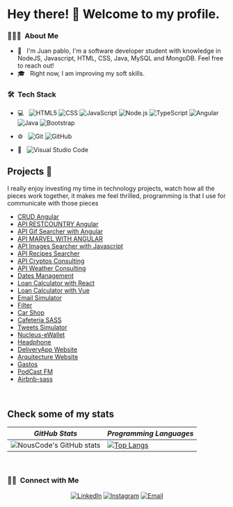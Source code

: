 # Hey there! 🤝 Welcome to my profile.



<h3> 👨🏻‍💻 &nbsp;About Me </h3>

- 🤔 &nbsp; I'm Juan pablo,  I'm a software developer student with knowledge in NodeJS, Javascript, HTML, CSS, Java, MySQL and MongoDB. Feel free to reach out!
- 🎓 &nbsp; Right now, I am improving my soft skills.

<h3> 🛠 &nbsp;Tech Stack</h3>

- 💻 &nbsp;
  ![HTML5](https://img.shields.io/badge/HTML5-E34F26?style=for-the-badge&logo=html5&logoColor=white)
  ![CSS](https://img.shields.io/badge/CSS3-1572B6?style=for-the-badge&logo=css3&logoColor=white)
  ![JavaScript](https://img.shields.io/badge/JavaScript-323330?style=for-the-badge&logo=javascript&logoColor=F7DF1E)
  ![Node.js](https://img.shields.io/badge/Node.js-339933?style=for-the-badge&logo=nodedotjs&logoColor=white)
  ![TypeScript](https://img.shields.io/badge/TypeScript-007ACC?style=for-the-badge&logo=typescript&logoColor=white)
  ![Angular](https://img.shields.io/badge/Angular-DD0031?style=for-the-badge&logo=angular&logoColor=white)
  ![Java](https://img.shields.io/badge/Java-ED8B00?style=for-the-badge&logo=java&logoColor=white)
  ![Bootstrap](https://img.shields.io/badge/Bootstrap-563D7C?style=for-the-badge&logo=bootstrap&logoColor=white)
  
  
- ⚙️ &nbsp;
  ![Git](https://img.shields.io/badge/GIT-E44C30?style=for-the-badge&logo=git&logoColor=white)
  ![GitHub](https://img.shields.io/badge/GitHub-100000?style=for-the-badge&logo=github&logoColor=white)
- 🔧 &nbsp;
  ![Visual Studio Code](https://img.shields.io/badge/Visual_Studio_Code-0078D4?style=for-the-badge&logo=visual%20studio%20code&logoColor=white)
  
## Projects 🚂
I really enjoy investing my time in technology projects, watch how all the pieces work together, it makes me feel thrilled, programming is that I use for communicate with those pieces
- [CRUD Angular](https://github.com/jutaga/CRUD-Heroes)
- [API RESTCOUNTRY Angular](https://github.com/jutaga/PaisesApp)
- [API Gif Searcher with Angular](https://github.com/jutaga/Giffs-App)
- [API MARVEL WITH ANGULAR](https://github.com/jutaga/Api-Marvel)
- [API Images Searcher with Javascript](https://github.com/jutaga/ImagenesAPI)
- [API Recipes Searcher](https://github.com/jutaga/RecetasAPI)
- [API Cryptos Consulting](https://github.com/jutaga/CriptoMonedas-API)
- [API Weather Consulting](https://github.com/jutaga/ConsultarClimaAPI)
- [Dates Management](https://github.com/jutaga/AdministradorCitas)
- [Loan Calculator with React](https://github.com/jutaga/ReactJS-Cotizador-Prestamos)
- [Loan Calculator with Vue](https://github.com/jutaga/VueJs-Cotizador-Prestamos)
- [Email Simulator](https://github.com/jutaga/EnviarEmail)
- [Filter](https://github.com/jutaga/Buscador)
- [Car Shop](https://github.com/jutaga/Carrito-LS)
- [Cafeteria SASS](https://github.com/jutaga/Cafeteria/tree/main)
- [Tweets Simulator](https://github.com/jutaga/Tweets)
- [Nucleus-eWallet](https://github.com/jutaga/Nucleus-eWallet)
- [Headphone](https://github.com/jutaga/Audifonos)
- [DeliveryApp Website](https://github.com/jutaga/AppDelivery-SASS)
- [Arquitecture Website](https://github.com/jutaga/Arquitectura)
- [Gastos](https://github.com/jutaga/Gastos)
- [PodCast FM](https://github.com/jutaga/PodCast)
- [Airbnb-sass](https://github.com/jutaga/sass-airbnb)

<br/>

## Check some of my stats

| *GitHub Stats* | *Programming Languages* |
---|---  
| ![NousCode's GitHub stats](https://github-readme-stats.vercel.app/api?username=jutaga&show_icons=true&theme=slateorange ) |  [![Top Langs](https://github-readme-stats.vercel.app/api/top-langs/?username=jutaga&layout=compact&theme=slateorange )](https://github.com/anuraghazra/github-readme-stats) |


<br/>

<h3> 🤝🏻 &nbsp;Connect with Me </h3>

<p align="center">
<a href="https://www.linkedin.com/in/juan-pablo-tabares-gallego-8ba1b5141/"><img alt="LinkedIn" src="https://img.shields.io/badge/LinkedIn-Juan%20Pablo%20Tabares-blue?style=flat-square&logo=linkedin"></a>
<a href="https://www.instagram.com/jpablot96/"><img alt="Instagram" src="https://img.shields.io/badge/Instagram-@jpablot96-blue?style=flat-square&logo=instagram"></a>
<a href="mailto:juancho9615@hotmail.com"><img alt="Email" src="https://img.shields.io/badge/Email-juancho9615@hotmail.com-blue?style=flat-square&logo=gmail"></a>
</p>

